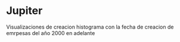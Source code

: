 # Jupiter
Visualizaciones de creacion 
histograma con la fecha de creacion de emrpesas del año 2000 en adelante